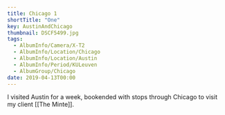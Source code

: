 ```yaml
---
title: Chicago 1
shortTitle: "One"
key: AustinAndChicago
thumbnail: DSCF5499.jpg
tags:
  - AlbumInfo/Camera/X-T2
  - AlbumInfo/Location/Chicago
  - AlbumInfo/Location/Austin
  - AlbumInfo/Period/KULeuven
  - AlbumGroup/Chicago
date: 2019-04-13T00:00
---
```

I visited Austin for a week, bookended with stops through Chicago to visit my client [[The Minte]].
<!-- TODO Wil: add link once the case study exists -->
